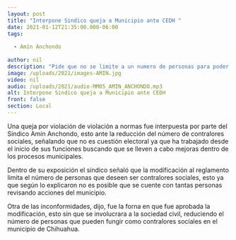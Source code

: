 ```yaml
---
layout: post
title: "Interpone Sindico queja a Municipio ante CEDH "
date: 2021-01-12T21:35:00.000-06:00
tags:
  
  - Amín Anchondo
  
author: nil
description: "Pide que no se limite a un numero de personas para poder participar."
image: /uploads/2021/images-AMIN.jpg
video: nil
audio: /uploads/2021/audio-MM05_AMIN_ANCHONDO.mp3
alt: Interpone Sindico queja a Municipio ante CEDH 
front: false
section: Local
---
```


Una queja por violación de violación a normas fue interpuesta por parte del Síndico Amín Anchondo, esto ante la reducción del número de contralores sociales, señalando que no es cuestión electoral ya que ha trabajado desde el inicio de sus funciones buscando que se lleven a cabo mejoras dentro de los procesos municipales.

Dentro de su exposición el síndico señaló que la modificación al reglamento limita el número de personas que deseen ser  contralores sociales, esto ya que según lo explicaron no es posible que se cuente con tantas personas revisando acciones del municipio.

Otra de las inconformidades, dijo, fue la forna en que fue aprobada la modificación, esto sin que se involucrara a la sociedad civil, reduciendo el número de personas que pueden fungir como contralores sociales en el municipio de Chihuahua.